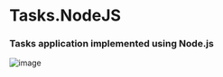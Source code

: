 # Tasks.NodeJS
### Tasks application implemented using Node.js
![image](https://github.com/user-attachments/assets/94f87985-c3ef-45c4-861d-8cafed3a48a6)
